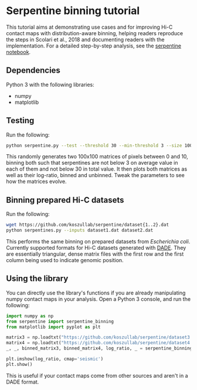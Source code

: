 # Serpentine binning tutorial

This tutorial aims at demonstrating use cases and for improving Hi-C contact maps with distribution-aware binning, helping readers reproduce the steps in Scolari et al., 2018 and documenting readers with the implementation. For a detailed step-by-step analysis, see the [serpentine notebook](https://github.com/koszullab/serpentine/notebook).

## Dependencies

Python 3 with the following libraries:

* numpy
* matplotlib

## Testing

Run the following:

```bash
python serpentine.py --test --threshold 30 --min-threshold 3 --size 100
```

This randomly generates two 100x100 matrices of pixels between 0 and 10, binning both such that serpentines are not below 3 on average value in each of them and not below 30 in total value. It then plots both matrices as well as their log-ratio, binned and unbinned. Tweak the parameters to see how the matrices evolve.

## Binning prepared Hi-C datasets

Run the following:

```bash
wget https://github.com/koszullab/serpentine/dataset{1..2}.dat
python serpentines.py --inputs dataset1.dat dataset2.dat
```

This performs the same binning on prepared datasets from *Escherichia coli*. Currently supported formats for Hi-C datasets generated with [DADE](https://github.com/koszullab/DADE). They are essentially triangular, dense matrix files with the first row and the first column being used to indicate genomic position.

## Using the library

You can directly use the library's functions if you are already manipulating numpy contact maps in your analysis. Open a Python 3 console, and run the following:

```python
import numpy as np
from serpentine import serpentine_binning
from matplotlib import pyplot as plt

matrix3 = np.loadtxt("https://github.com/koszullab/serpentine/dataset3.dat", dtype=np.float64)
matrix4 = np.loadtxt("https://github.com/koszullab/serpentine/dataset4.dat", dtype=np.float64)
_, _, binned_matrix3, binned_matrix4, log_ratio, _ = serpentine_binning(matrix3, matrix4)

plt.imshow(log_ratio, cmap='seismic')
plt.show()

```

This is useful if your contact maps come from other sources and aren't in a DADE format.
